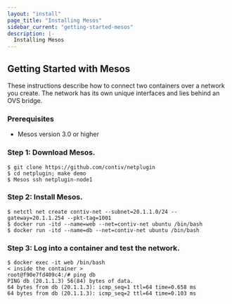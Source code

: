 ```yaml
---
layout: "install"
page_title: "Installing Mesos"
sidebar_current: "getting-started-mesos"
description: |-
  Installing Mesos
---
```


## Getting Started with Mesos

These instructions describe how to connect two containers
over a network you create. The network has
its own unique interfaces and lies behind an OVS bridge.

### Prerequisites
- Mesos version 3.0 or higher


### Step 1: Download Mesos.

```
$ git clone https://github.com/contiv/netplugin
$ cd netplugin; make demo
$ Mesos ssh netplugin-node1
```

### Step 2: Install Mesos.

```
$ netctl net create contiv-net --subnet=20.1.1.0/24 --gateway=20.1.1.254 --pkt-tag=1001
$ docker run -itd --name=web --net=contiv-net ubuntu /bin/bash
$ docker run -itd --name=db --net=contiv-net ubuntu /bin/bash
```

### Step 3: Log into a container and test the network.

```
$ docker exec -it web /bin/bash
< inside the container >
root@f90e7fd409c4:/# ping db
PING db (20.1.1.3) 56(84) bytes of data.
64 bytes from db (20.1.1.3): icmp_seq=1 ttl=64 time=0.658 ms
64 bytes from db (20.1.1.3): icmp_seq=2 ttl=64 time=0.103 ms
```
